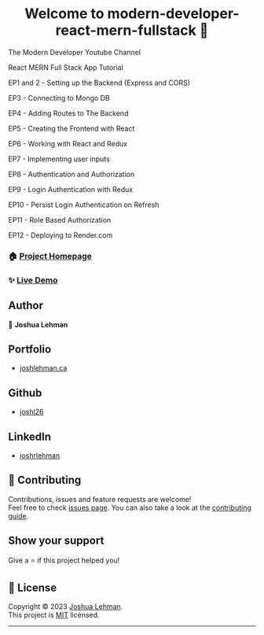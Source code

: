 

<h1 align="center">Welcome to modern-developer-react-mern-fullstack 👋</h1>

<p>

The Modern Developer Youtube Channel

React MERN Full Stack App Tutorial

EP1 and 2 - Setting up the Backend (Express and CORS)

EP3 - Connecting to Mongo DB

EP4 - Adding Routes to The Backend

EP5 - Creating the Frontend with React

EP6 - Working with React and Redux

EP7 - Implementing user inputs

EP8 - Authentication and Authorization

EP9 - Login Authentication with Redux

EP10 - Persist Login Authentication on Refresh

EP11 - Role Based Authorization

EP12 - Deploying to Render.com

</p>

### 🏠 [Project Homepage](https://github.com/joshl26/modern-developer-react-mern-fullstack#readme)


### ✨ [Live Demo](https://mern-test-frontend-vzc1.onrender.com)


## Author
👤 **Joshua Lehman**

## Portfolio
- [joshlehman.ca](https://joshlehman.ca) 

## Github  
- [joshl26](https://github.com/joshl26)  
  
 ## LinkedIn 
- [joshrlehman](https://www.linkedin.com/in/joshrlehman/)
  
  
  
## 🤝 Contributing

Contributions, issues and feature requests are welcome!<br />Feel free to check [issues page](https://github.com/joshl26/portfolio-site/issues). You can also take a look at the [contributing guide](https://github.com/joshl26/portfolio-site/blob/master/CONTRIBUTING.md).

## Show your support

Give a ⭐️ if this project helped you!

## 📝 License

Copyright © 2023 [Joshua Lehman](https://github.com/joshl26).<br />
This project is [MIT](https://github.com/joshl26/portfolio-site/blob/master/LICENSE) licensed.

---


